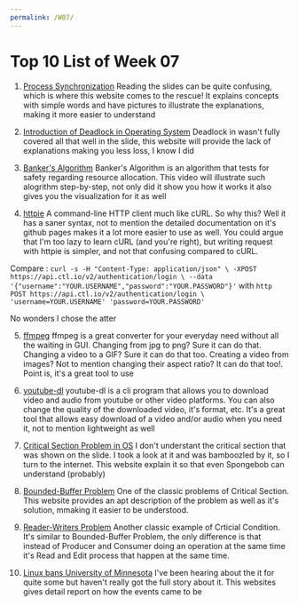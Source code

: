 ```yaml
---
permalink: /W07/
---
```


# Top 10 List of Week 07

1. [Process Synchronization](https://www.studytonight.com/operating-system/process-synchronization#)
   Reading the slides can be quite confusing, which is where this website comes to the rescue! It explains concepts with simple words and have pictures to illustrate the explanations, making it more easier to understand

2. [Introduction of Deadlock in Operating System](https://www.geeksforgeeks.org/introduction-of-deadlock-in-operating-system/)
   Deadlock in wasn't fully covered all that well in the slide, this website will provide the lack of explanations making you less loss, I know I did

3. [Banker's Algorithm](https://www.youtube.com/watch?v=lMNrmDUJ3GY)
   Banker's Algorithm is an algorithm that tests for safety regarding resource allocation. This video will illustrate such alogrithm step-by-step, not only did it show you how it works it also gives you the visualization for it as well

4. [httpie](https://github.com/httpie/httpie)
   A command-line HTTP client much like cURL. So why this? Well it has a saner syntax, not to mention the detailed documentation on it's github pages makes it a lot more easier to use as well. You could argue that I'm too lazy to learn cURL (and you're right), but writing request with httpie is simpler, and not that confusing compared to cURL.

Compare :
`curl -s -H "Content-Type: application/json" \ -XPOST https://api.ctl.io/v2/authentication/login \ --data '{"username":"YOUR.USERNAME","password":"YOUR.PASSWORD"}'`
with
`http POST https://api.ctl.io/v2/authentication/login \ 'username=YOUR.USERNAME' 'password=YOUR.PASSWORD'`

No wonders I chose the atter

5. [ffmpeg](https://www.ffmpeg.org/)
   ffmpeg is a great converter for your everyday need without all the waiting in GUI. Changing from jpg to png? Sure it can do that. Changing a video to a GIF? Sure it can do that too. Creating a video from images? Not to mention changing their aspect ratio? It can do that too!. Point is, it's a great tool to use

6. [youtube-dl](https://github.com/ytdl-org/youtube-dl)
   youtube-dl is a cli program that allows you to download video and audio from youtube or other video platforms. You can also change the quality of the downloaded video, it's format, etc. It's a great tool that allows easy download of a video and/or audio when you need it, not to mention lightweight as well

7. [Critical Section Problem in OS](https://www.guru99.com/process-synchronization.html)
   I don't understant the critical section that was shown on the slide. I took a look at it and was bamboozled by it, so I turn to the internet. This website explain it so that even Spongebob can understand (probably)

8. [Bounded-Buffer Problem](https://www.studytonight.com/operating-system/bounded-buffer)
One of the classic problems of Critical Section. This website provides an apt description of the problem as well as it's solution, mmaking it easier to be understood.

9. [Reader-Writers Problem](https://www.geeksforgeeks.org/readers-writers-problem-set-1-introduction-and-readers-preference-solution/)
Another classic example of Crticial Condition. It's similar to Bounded-Buffer Problem, the only difference is that instead of Producer and Consumer doing an operation at the same time it's Read and Edit process that happen at the same time.

10. [Linux bans University of Minnesota](https://www.cyberfeed.pl/how-a-university-got-itself-banned-from-the-linux-kernel/)
I've been hearing about the it for quite some but haven't really got the full story about it. This websites gives detail report on how the events came to be
